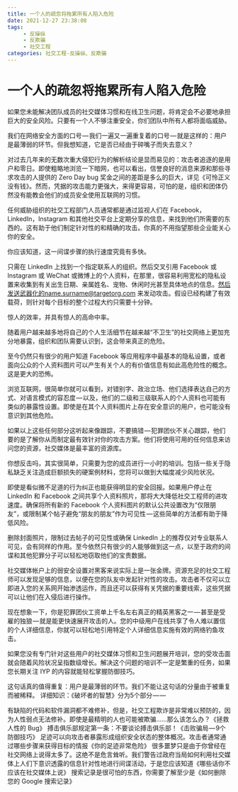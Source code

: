 ```yaml
---
title: 一个人的疏忽将拖累所有人陷入危险
date: 2021-12-27 23:38:08
tags:
     - 反操纵
     - 反欺骗
     - 社交工程
categories: 社交工程-反操纵、反欺骗
---
```

# 一个人的疏忽将拖累所有人陷入危险 #

如果您未能解决团队成员的社交媒体习惯和在线卫生问题，将肯定会不必要地承担巨大的安全风险。只要有一个人不够注重安全，你们团队中所有人都将面临威胁。



我们在网络安全方面的口号 — 我们一遍又一遍重复着的口号 — 就是这样的：用户是最薄弱的环节。但我想知道，它是否已经由于碎嘴子而失去意义？

对过去几年来的无数次重大侵犯行为的解析结论是显而易见的：攻击者追逐的是用户和零日。即使粗略地浏览一下暗网，也可以看出，信誉良好的消息来源和那些寻求攻击的人提供的 Zero Day bug 奖金之间的差距是多么的巨大，详见《可怜正义没有钱》。然而，凭据的攻击能力更强大，来得更容易，可怕的是，组织和团体仍然没有能教会他们的成员安全使用互联网的习惯。

任何威胁组织的社交工程部门人员通常都是通过监视人们在 Facebook，LinkedIn，Instagram 和其他社交平台上定期分享的信息，来找到他们所需要的东西的。这有助于他们制定针对性的和精确的攻击。你真的不用指望那些企业能关心你的安全。

你应该知道，这一间谍步骤的执行速度究竟有多快。

只需在 LinkedIn 上找到一个指定联系人的组织。然后交叉引用 Facebook 或 Instagram 或 WeChat 或微博上的个人资料，在那里，很容易利用宽松的隐私设置来收集到有关出生日期、亲属姓名、宠物、休闲时光甚至具体地点的信息。然后发送武器化的name.surname@targetorg.com 来发动攻击。假设已经构建了有效载荷，则针对每个目标的整个过程大约只需要十分钟。

惊人的效率，并具有惊人的高命中率。

随着用户越来越多地将自己的个人生活细节在越来越“不卫生”的社交网络上更加充分地暴露，组织和团队需要认识到，这会带来真正的危险。

至今仍然只有很少的用户知道 Facebook 等应用程序中最基本的隐私设置，或者面向公众的个人资料图片可以产生有关个人的有价值信息有如此高危险性的概念。这是更大的恐怖。

浏览互联网，很简单你就可以看到，对错别字、政治立场、他们选择表达自己的方式、对语言模式的容忍度 — 以及，他们的二级和三级联系人的个人资料也可能有类似的暴露性设置。即使是在其个人资料图片上存在安全意识的用户，也可能没有意识到其他危险。

如果以上这些任何部分这听起来像跟踪，不要搞错 — 犯罪团伙不关心跟踪，他们要的是了解你从而制定最有效针对你的攻击方案。他们将使用可用的任何信息来访问您的资源，社交媒体是最丰富的资源库。

你想反击吗，其实很简单，只需要为您的成员进行一小时的培训。包括一些关于隐私缺乏关注造成巨额损失的硬案例材料，您将可以做到大幅度减少风险状况。

即使是看似微不足道的行为纠正也能获得明显的安全回报。如果用户停止在 LinkedIn 和 Facebook 之间共享个人资料照片，那将大大降低社交工程师的进攻速度。确保将所有新的 Facebook 个人资料图片的默认公共设置改为“仅限朋友”，或限制某个帖子避免“朋友的朋友”作为可见性 — 这些简单的方法都有助于降低风险。

删除封面照片，限制过去帖子的可见性或确保 LinkedIn 上的推荐仅对专业联系人可见，会有同样的作用。至今依然只有很少的人能够做到这一点，以至于政府的间谍和其他犯罪分子可以轻松地窃取他们的宝贵数据。

社交媒体帐户上的弱安全设置对黑客来说实际上是一张金牌。资源充足的社交工程师可以发现足够的信息，以便在您的队友中发起针对性的攻击。攻击者不仅可以立即进入您的关系网开始渗透运作，而且还可以获得有关凭据的重要线索，这些凭据可以让他们在入侵后进行操作。

现在想象一下，你是犯罪团伙工资单上千名左右真正的精英黑客之一 — 甚至是受雇的独狼 — 就是能更快速展开攻击的人。您的中级用户在线共享了令人难以置信的个人详细信息，你就可以轻松地引用特定个人详细信息实施有效的网络钓鱼攻击。

如果您没有专门针对这些用户的社交媒体习惯和卫生问题展开培训，您的受攻击面就会随着风险状况呈指数级增长。解决这个问题的培训不一定是繁重的任务，如果您长期关注 IYP 的内容就能轻松掌握防御技巧。

这句话真的值得重复：用户是最薄弱的环节。我们不能让这句话的分量由于被重复而被稀释。
详细知识：《破坏者的智慧》分为5个部分 — — 

有缺陷的代码和软件漏洞都不难修补，但是，社交工程欺诈是非常难以预防的，因为人性弱点无法修补。即使是最精明的人也可能被欺骗……那么该怎么办？《拯救人性的 Bug》
搏击俱乐部规定第一条：不要谈论搏击俱乐部！《击败骗局 — 9个防御技巧》
足迹可以向攻击者暴露形成组织安全状态的整体概况。攻击者通常通过哪些步骤来获得目标的情报《你的足迹非常危险》
很多噩梦只是由于你曾经在社交网络上说得太多了。这绝不是危言耸听。我们警告过政府当局如何利用社交媒体上人们下意识透露的信息针对性地进行间谍活动，于是您应该知道《哪些话你不应该在社交媒体上说》
搜索记录是很可怕的东西，你需要了解至少是《如何删除您的 Google 搜索记录》